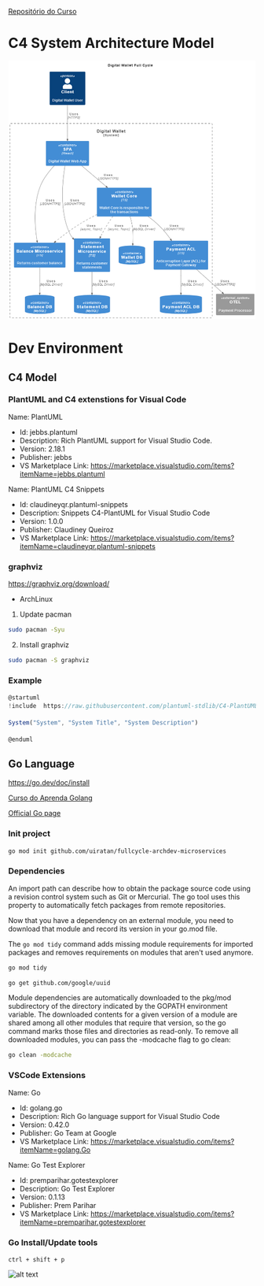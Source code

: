 [Repositório do Curso](https://github.com/devfullcycle/fc-eda/tree/main)

# C4 System Architecture Model

![alt text](image.png)

# Dev Environment

## C4 Model

### PlantUML and C4 extenstions for Visual Code
Name: PlantUML
- Id: jebbs.plantuml
- Description: Rich PlantUML support for Visual Studio Code.
- Version: 2.18.1
- Publisher: jebbs
- VS Marketplace Link: https://marketplace.visualstudio.com/items?itemName=jebbs.plantuml


 Name: PlantUML C4 Snippets
- Id: claudineyqr.plantuml-snippets
- Description: Snippets C4-PlantUML for Visual Studio Code
- Version: 1.0.0
- Publisher: Claudiney Queiroz
- VS Marketplace Link: https://marketplace.visualstudio.com/items?itemName=claudineyqr.plantuml-snippets

### graphviz
https://graphviz.org/download/

* ArchLinux
1. Update pacman
```zsh
sudo pacman -Syu
```

2. Install graphviz
```zsh
sudo pacman -S graphviz
```

### Example
```js
@startuml
!include  https://raw.githubusercontent.com/plantuml-stdlib/C4-PlantUML/master/C4_Container.puml

System("System", "System Title", "System Description")

@enduml
```

## Go Language
https://go.dev/doc/install

[Curso do Aprenda Golang](https://www.youtube.com/watch?v=bOlnyWOjVIo&list=PLHPgIIn9ls6-1l7h8RUClMKPHi4NoKeQF)

[Official Go page](https://go.dev/doc/code)

### Init project
```sh
go mod init github.com/uiratan/fullcycle-archdev-microservices
```

### Dependencies

An import path can describe how to obtain the package source code using a revision control system such as Git or Mercurial. The go tool uses this property to automatically fetch packages from remote repositories.

Now that you have a dependency on an external module, you need to download that module and record its version in your go.mod file. 

The `go mod tidy` command adds missing module requirements for imported packages and removes requirements on modules that aren't used anymore.

```sh
go mod tidy
```

```sh
go get github.com/google/uuid
```

Module dependencies are automatically downloaded to the pkg/mod subdirectory of the directory indicated by the GOPATH environment variable. The downloaded contents for a given version of a module are shared among all other modules that require that version, so the go command marks those files and directories as read-only. To remove all downloaded modules, you can pass the -modcache flag to go clean:

```sh
go clean -modcache
```

### VSCode Extensions

Name: Go
- Id: golang.go
- Description: Rich Go language support for Visual Studio Code
- Version: 0.42.0
- Publisher: Go Team at Google
- VS Marketplace Link: https://marketplace.visualstudio.com/items?itemName=golang.Go

Name: Go Test Explorer
- Id: premparihar.gotestexplorer
- Description: Go Test Explorer
- Version: 0.1.13
- Publisher: Prem Parihar
- VS Marketplace Link: https://marketplace.visualstudio.com/items?itemName=premparihar.gotestexplorer


### Go Install/Update tools
```
ctrl + shift + p
```` 

![alt text](image-1.png)

